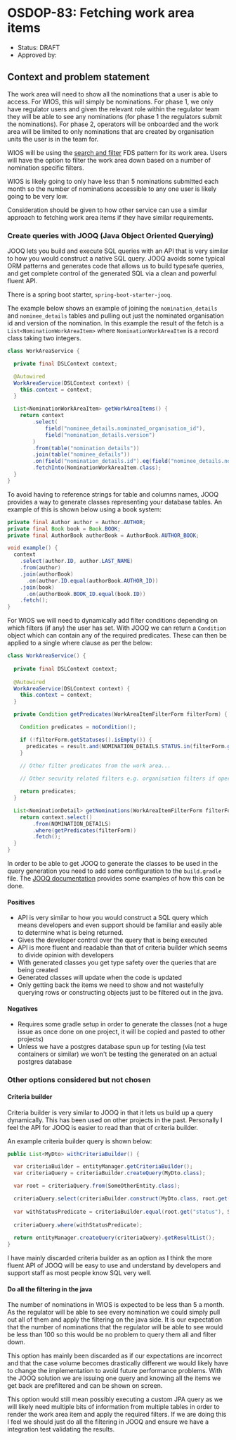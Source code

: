 # OSDOP-83: Fetching work area items

* Status: DRAFT
* Approved by:

## Context and problem statement

The work area will need to show all the nominations that a user is able to access. For WIOS, this will simply be
nominations. For phase 1, we only have regulator users and given the relevant role within the regulator team
they will be able to see any nominations (for phase 1 the regulators submit the nominations). For phase 2, operators
will be onboarded and the work area will be limited to only nominations that are created by organisation units the user
is in the team for.

WIOS will be using the [search and filter](https://design-system.fivium.co.uk/patterns/search) FDS pattern for its work
area. Users will have the option to filter the work area down based on a number of nomination specific filters.

WIOS is likely going to only have less than 5 nominations submitted each month so the number of nominations accessible
to any one user is likely going to be very low.

Consideration should be given to how other service can use a similar approach to fetching work area items if they have
similar requirements.

### Create queries with JOOQ (Java Object Oriented Querying)

JOOQ lets you build and execute SQL queries with an API that is very similar to how you would construct a native SQL
query. JOOQ avoids some typical ORM patterns and generates code that allows us to build typesafe queries, and get
complete control of the generated SQL via a clean and powerful fluent API.

There is a spring boot starter, `spring-boot-starter-jooq`.

The example below shows an example of joining the `nomination_details` and `nominee_details` tables and pulling
out just the nominated organisation id and version of the nomination. In this example the result of the fetch is a
`List<NominationWorkAreaItem>` where `NominationWorkAreaItem` is a record class taking two integers.

```java
class WorkAreaService {

  private final DSLContext context;

  @Autowired
  WorkAreaService(DSLContext context) {
    this.context = context;
  }

  List<NominationWorkAreaItem> getWorkAreaItems() {
    return context
        .select(
            field("nominee_details.nominated_organisation_id"),
            field("nomination_details.version")
        )
        .from(table("nomination_details"))
        .join(table("nominee_details"))
        .on(field("nomination_details.id").eq(field("nominee_details.nomination_detail")))
        .fetchInto(NominationWorkAreaItem.class);
  }
}
```

To avoid having to reference strings for table and columns names, JOOQ provides a way to generate classes representing
your database tables. An example of this is shown below using a book system:

```java
private final Author author = Author.AUTHOR;
private final Book book = Book.BOOK;
private final AuthorBook authorBook = AuthorBook.AUTHOR_BOOK;

void example() {
  context
    .select(author.ID, author.LAST_NAME)
    .from(author)
    .join(authorBook)
      .on(author.ID.equal(authorBook.AUTHOR_ID))
    .join(book)
      .on(authorBook.BOOK_ID.equal(book.ID))
    .fetch();
}
```

For WIOS we will need to dynamically add filter conditions depending on which filters (if any) the user has set. With
JOOQ we can return a `Condition` object which can contain any of the required predicates. These can then be applied to
a single where clause as per the below:

```java
class WorkAreaService() {
  
  private final DSLContext context;
  
  @Autowired
  WorkAreaService(DSLContext context) {
    this.context = context;
  }

  private Condition getPredicates(WorkAreaItemFilterForm filterForm) {

    Condition predicates = noCondition();

    if (!filterForm.getStatuses().isEmpty()) {
      predicates = result.and(NOMINATION_DETAILS.STATUS.in(filterForm.getStatuses()));
    }

    // Other filter predicates from the work area... 
    
    // Other security related filters e.g. organisation filters if operator user

    return predicates;
  }

  List<NominationDetail> getNominations(WorkAreaItemFilterForm filterForm) {
    return context.select()
        .from(NOMINATION_DETAILS)
        .where(getPredicates(filterForm))
        .fetch();
  }
}
```

In order to be able to get JOOQ to generate the classes to be used in the query generation you need to add some
configuration to the `build.gradle` file. The [JOOQ documentation](https://www.jooq.org/doc/latest/manual/code-generation/codegen-gradle/)
provides some examples of how this can be done.

#### Positives
- API is very similar to how you would construct a SQL query which means developers and even support should be familiar
  and easily able to determine what is being returned.
- Gives the developer control over the query that is being executed
- API is more fluent and readable than that of criteria builder which seems to divide opinion with developers
- With generated classes you get type safety over the queries that are being created
- Generated classes will update when the code is updated
- Only getting back the items we need to show and not wastefully querying rows or constructing objects just to be
  filtered out in the java.

#### Negatives
- Requires some gradle setup in order to generate the classes (not a huge issue as once done on one project, it will be
  copied and pasted to other projects)
- Unless we have a postgres database spun up for testing (via test containers or similar) we won't be testing the
  generated on an actual postgres database

### Other options considered but not chosen

#### Criteria builder

Criteria builder is very similar to JOOQ in that it lets us build up a query dynamically. This has been used on other
projects in the past. Personally I feel the API for JOOQ is easier to read than that of criteria builder.

An example criteria builder query is shown below:

```java
public List<MyDto> withCriteriaBuilder() {

  var criteriaBuilder = entityManager.getCriteriaBuilder();
  var criteriaQuery = criteriaBuilder.createQuery(MyDto.class);

  var root = criteriaQuery.from(SomeOtherEntity.class);

  criteriaQuery.select(criteriaBuilder.construct(MyDto.class, root.get("status")));
    
  var withStatusPredicate = criteriaBuilder.equal(root.get("status"), Status.DRAFT);
    
  criteriaQuery.where(withStatusPredicate);
    
  return entityManager.createQuery(criteriaQuery).getResultList();
}
```

I have mainly discarded criteria builder as an option as I think the more fluent API of JOOQ will be easy to use and
understand by developers and support staff as most people know SQL very well.

#### Do all the filtering in the java

The number of nominations in WIOS is expected to be less than 5 a month. As the regulator will be able to see every
nomination we could simply pull out all of them and apply the filtering on the java side. It is our expectation that
the number of nominations that the regulator will be able to see would be less than 100 so this would be no problem to
query them all and filter down.

This option has mainly been discarded as if our expectations are incorrect and that the case volume becomes drastically
different we would likely have to change the implementation to avoid future performance problems. With the JOOQ
solution we are issuing one query and knowing all the items we get back are prefiltered and can be shown on screen.

This option would still mean possibly executing a custom JPA query as we will likely need multiple bits of information
from multiple tables in order to render the work area item and apply the required filters. If we are doing this I feel
we should just do all the filtering in JOOQ and ensure we have a integration test validating the results. 

